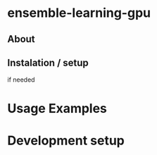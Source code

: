 # ensemble-learning-gpu

## About

## Instalation / setup
if needed 

# Usage  Examples

# Development setup